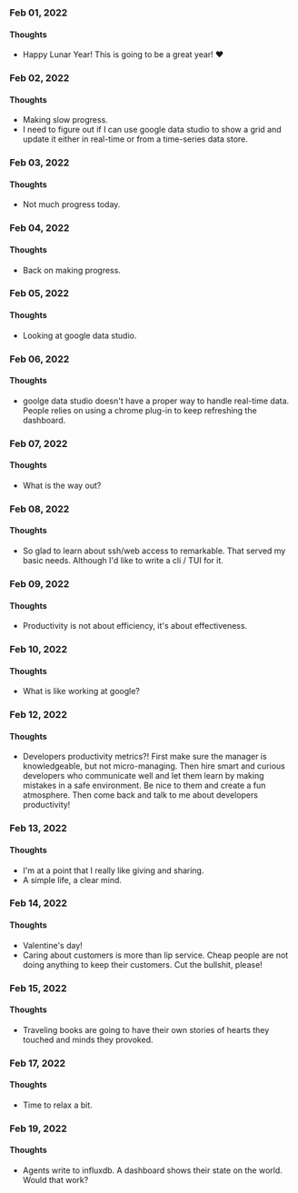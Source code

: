 ### Feb 01, 2022

#### Thoughts

- Happy Lunar Year! This is going to be a great year!  ❤



### Feb 02, 2022

#### Thoughts

- Making slow progress. 
- I need to figure out if I can use google data studio to show a grid and update it either in real-time or from a time-series data store.

### Feb 03, 2022

#### Thoughts

- Not much progress today. 



### Feb 04, 2022

#### Thoughts

- Back on making progress. 



### Feb 05, 2022

#### Thoughts

- Looking at google data studio.



### Feb 06, 2022

#### Thoughts

- goolge data studio doesn't have a proper way to handle real-time data. People relies on using a chrome plug-in to keep refreshing the dashboard.



### Feb 07, 2022

#### Thoughts

- What is the way out?



### Feb 08, 2022

#### Thoughts

- So glad to learn about ssh/web access to remarkable. That served my basic needs. Although I'd like to write a cli / TUI for it.



### Feb 09, 2022

#### Thoughts

- Productivity is not about efficiency, it's about effectiveness.



### Feb 10, 2022

#### Thoughts

- What is like working at google?



### Feb 12, 2022

#### Thoughts

- Developers productivity metrics?! First make sure the manager is knowledgeable, but not micro-managing. Then hire smart and curious developers who communicate well and let them learn by making mistakes in a safe environment. Be nice to them and create a fun atmosphere. Then come back and talk to me about developers productivity!



### Feb 13, 2022

#### Thoughts

- I'm at a point that I really like giving and sharing.
- A simple life, a clear mind.



### Feb 14, 2022

#### Thoughts

- Valentine's day!
- Caring about customers is more than lip service. Cheap people are not doing anything to keep their customers. Cut the bullshit, please!



### Feb 15, 2022

#### Thoughts

- Traveling books are going to have their own stories of hearts they touched and minds they provoked. 



### Feb 17, 2022

#### Thoughts

- Time to relax a bit.



### Feb 19, 2022

#### Thoughts

- Agents write to influxdb. A dashboard shows their state on the world. Would that work?
